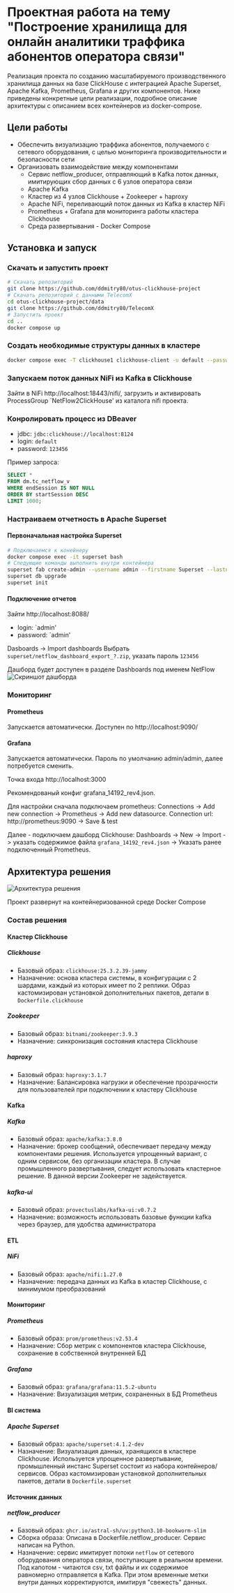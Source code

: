 # Проектная работа на тему "Построение хранилища для онлайн аналитики траффика абонентов оператора связи"

Реализация проекта по созданию масштабируемого производственного хранилища данных на базе ClickHouse с интеграцией Apache Superset, Apache Kafka, Prometheus, Grafana и других компонентов. Ниже приведены конкретные цели реализации, подробное описание архитектуры с описанием всех контейнеров из docker-compose.

## Цели работы
- Обеспечить визуализацию траффика абонентов, получаемого с сетевого оборудования, с целью мониторинга производительности и безопасности сети
- Организовать взаимодействие между компонентами
    - Сервис netflow_producer, отправляющий в Kafka поток данных, имитирующих сбор данных с 6 узлов оператора связи
    - Apache Kafka
    - Кластер из 4 узлов Clickhouse + Zookeeper + haproxy
    - Apache NiFi, переливающий поток данных из Kafka в кластер NiFi
    - Prometheus + Grafana для мониторинга работы кластера Clickhouse
    - Среда развертывания - Docker Compose


## Установка и запуск

### Скачать и запустить проект

```sh
# Скачать репозиторий 
git clone https://github.com/ddmitry80/otus-clickhouse-project
# Скачать репозиторий с данными TelecomX 
cd otus-clickhouse-project/data
git clone https://github.com/ddmitry80/TelecomX
# Запустить проект
cd ..
docker compose up
```

### Создать необходимые структуры данных в кластере

```sh
docker compose exec -T clickhouse1 clickhouse-client -u default --password 123456 < sql/init_pipeline.sql
```

### Запускаем поток данных NiFi из Kafka в Clickhouse

Зайти в NiFi http://localhost:18443/nifi/, загрузить и активировать ProcessGroup `NetFlow2ClickHouse' из каталога nifi проекта.

### Конролировать процесс из DBeaver

- jdbc: `jdbc:clickhouse://localhost:8124`
- login: `default`
- password: `123456`

Пример запроса:
```sql
SELECT *
FROM dm.tc_netflow_v
WHERE endSession IS NOT NULL
ORDER BY startSession DESC
LIMIT 1000;
```

### Настраиваем отчетность в Apache Superset

#### Первоначальная настройка Superset

```sh
# Подключаемся к конейнеру
docker compose exec -it superset bash
# Следующие команды выполнить внутри контейнера
superset fab create-admin --username admin --firstname Superset --lastname Admin --email admin@superset.com --password admin
superset db upgrade
superset init
```

#### Подключение отчетов

Зайти http://localhost:8088/
- login: `admin'
- password: `admin'

Dasboards -> Import dashboards
Выбрать `superset/netflow_dashboard_export_?.zip`, указать пароль `123456`

Дашборд будет доступен в разделе Dashboards под именем NetFlow
![Скриншот дашборда](Superset-NetFlow-Dashboard.png)

### Мониторинг

#### Prometheus

Запускается автоматически. Доступен по http://localhost:9090/

#### Grafana

Запускается автоматически. Пароль по умолчанию admin/admin, далее потребуется сменить.

Точка входа http://localhost:3000

Рекомендованый конфиг grafana_14192_rev4.json.

Для настройки сначала подключаем prometheus: Connections -> Add new connection -> Prometheus -> Add new datasource. Connection url: http://prometheus:9090 -> Save & test

Далее - подключаем дашборд Clickhouse: Dashboards -> New -> Import -> указать содержимое файла `grafana_14192_rev4.json` -> Указать ранее подключенный Prometheus.

## Архитектура решения

![Архитектура решения](hld_diagram.png)

Проект развернут на контейнеризованной среде Docker Compose

### Состав решения

#### Кластер Clickhouse

##### Clickhouse
- Базовый образ: `clickhouse:25.3.2.39-jammy`
- Назначение: основа кластера системы, в конфигурации с 2 шардами, каждый из которых имеет по 2 реплики. Образ кастомизирован установкой дополнительных пакетов, детали в `Dockerfile.clickhouse`

##### Zookeeper
- Базовый образ: `bitnami/zookeeper:3.9.3`
- Назначение: синхронизация состояния кластера Clickhouse

##### haproxy
- Базовый образ: `haproxy:3.1.7`
- Назначение: Балансировка нагрузки и обеспечение прозрачности для пользователей при подключении к кластеру Clickhouse

#### Kafka

##### Kafka
- Базовый образ: `apache/kafka:3.8.0`
- Назначение: брокер сообщений, обеспечивает передачу между компонентами решения. Используется упрощенный вариант, с одним сервисом, без организации кластера. В случае промышленного развертывания, следует использовать кластерное решение. В данной версии Zookeeper не задействуется.

##### kafka-ui
- Базовый образ: `provectuslabs/kafka-ui:v0.7.2`
- Назначение: возможность использовать базовые функции kafka через браузер, для удобства администратора

#### ETL
##### NiFi
- Базовый образ: `apache/nifi:1.27.0`
- Назначение: передача данных из Kafka в кластер Clickhouse, с минимумом преобразований

#### Мониторинг

##### Prometheus
- Базовый образ: `prom/prometheus:v2.53.4`
- Назначение: Сбор метрик с компонентов кластера Clickhouse, сохранение в собственной внутренней БД

##### Grafana
- Базовый образ: `grafana/grafana:11.5.2-ubuntu`
- Назначение: Визуализация метрик, сохраненных в БД Prometheus

#### BI система
##### Apache Superset
- Базовый образ: `apache/superset:4.1.2-dev`
- Назначение: Визуализация данных, хранящихся в кластере Clickhouse. Используется упрощенное развертывание, промышленный инстанс Superset состоит из набора контейнеров/сервисов. Образ кастомизирован установкой дополнительных пакетов, детали в `Dockerfile.superset`

#### Источник данных
##### netflow_producer
- Базовый образ: `ghcr.io/astral-sh/uv:python3.10-bookworm-slim`
- Сборка образа: Описана в Dockerfile.netflow_producer. Сервис написан на Python.
- Назначение: сервис имитирует потоки `netflow` от сетевого оборудования оператора связи, поступающие в реальном времени. Под капотом - читаются csv, txt файлы и их содержимое равномерно отправляется в Kafka. При этом временные метки внутри данных корректируются, имитируя "свежесть" данных.



  